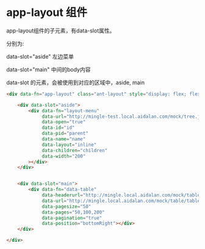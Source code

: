 # app-layout 组件

app-layout组件的子元素，有data-slot属性。

分别为: 

 data-slot="aside"		左边菜单

 data-slot="main"		中间的body内容



data-slot 的元素，会被使用到对应的区域中，aside, main



```html
<div data-fn="app-layout" class="ant-layout" style="display: flex; flex-direction: row;">

    <div data-slot="aside">
        <div data-fn="layout-menu"
             data-url="http://mingle-test.local.aidalan.com/mock/tree.json"
             data-open="true"
             data-id="id"
             data-pid="parent"
             data-name="name"
             data-layout="inline"
             data-children="children"
             data-width="200"
        ></div>
    </div>


    <div data-slot="main">
        <div data-fn="data-table"
             data-headerurl="http://mingle.local.aidalan.com/mock/table/tableHeader.json"
             data-url="http://mingle.local.aidalan.com/mock/table/tableContent.json"
             data-pagesize="50"
             data-pages="50,100,200"
             data-pagination="true"
             data-position="bottomRight"></div>
    </div>

</div>

```

